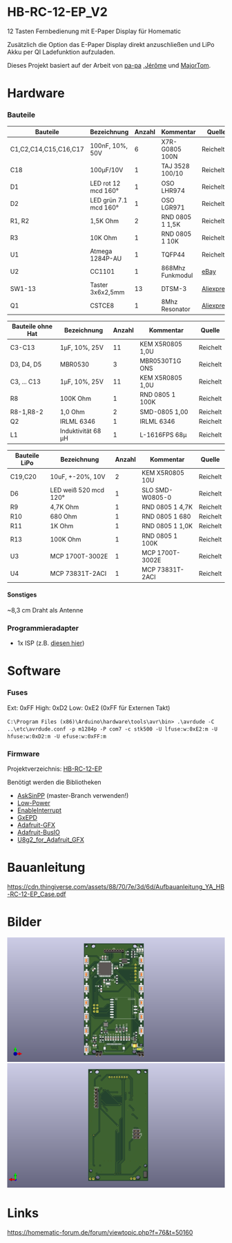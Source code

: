 # HB-RC-12-EP_V2
12 Tasten Fernbedienung mit E-Paper Display für Homematic

Zusätzlich die Option das E-Paper Display direkt anzuschließen und LiPo Akku per QI Ladefunktion aufzuladen.

Dieses Projekt basiert auf der Arbeit von [pa-pa](https://github.com/pa-pa/AskSinPP) ,[Jérôme](https://github.com/jp112sdl/HB-RC-4-Dis-TH) und [MajorTom](https://github.com/TomMajor/SmartHome/tree/master/PCB/HB-RC-12-EP).


# Hardware

### Bauteile

Bauteile                   | Bezeichnung          | Anzahl | Kommentar        | Quelle   |
-------------------------- | -------------------- | ------ | ---------------- | -------- |
C1,C2,C14,C15,C16,C17      | 100nF, 10%, 50V      |   6    |  X7R-G0805 100N  |Reichelt  |
C18                        | 100µF/10V            |   1    | TAJ 3528 100/10  |Reichelt  |
D1                         | LED rot 12 mcd 160°  |   1    | OSO LHR974       |Reichelt  |
D2                         | LED grün 7.1 mcd 160°|   1    | OSO LGR971       |Reichelt  |
R1, R2                     | 1,5K Ohm             |   2    | RND 0805 1 1,5K  |Reichelt  |
R3                         | 10K Ohm              |   1    | RND 0805 1 10K   |Reichelt  |
U1                         | Atmega 1284P-AU      |   1    | TQFP44           |Reichelt  |
U2                         | CC1101               |   1    | 868Mhz Funkmodul |[eBay](https://www.ebay.de/itm/1-2-5PCS-CC1101-868MHZ-Kabellos-Modul-Long-Distance-Transmission-Antenne-1-8V/322983173720?ssPageName=STRK%3AMEBIDX%3AIT&var=512121286081&_trksid=p2057872.m2749.l2649)|
SW1-13                     | Taster 3x6x2,5mm     |  13    | DTSM-3           |[Aliexpress](https://de.aliexpress.com/item/32672806661.html)|
Q1                         | CSTCE8               |   1    | 8Mhz Resonator   |[Aliexpress](https://de.aliexpress.com/item/32436805954.html?spm=a2g0s.9042311.0.0.27424c4dFOxBvK)|


Bauteile ohne Hat          | Bezeichnung          | Anzahl | Kommentar        | Quelle |
-------------------------- | -------------------- | ------ | ---------------- | ------ |
C3-C13                     | 1µF, 10%, 25V        |  11    | KEM X5R0805 1,0U |Reichelt|
D3, D4, D5                 | MBR0530              |   3    | MBR0530T1G ONS   |Reichelt|
C3, ... C13                | 1µF, 10%, 25V        |  11    | KEM X5R0805 1,0U |Reichelt|
R8                         | 100K Ohm             |   1    | RND 0805 1 100K  |Reichelt|
R8-1,R8-2                  | 1,0 Ohm              |   2    | SMD-0805 1,00    |Reichelt|
Q2                         | IRLML 6346           |   1    | IRLML 6346       |Reichelt|
L1                         | Induktivität 68 µH   |   1    | L-1616FPS 68µ    |Reichelt|


Bauteile LiPo              | Bezeichnung          | Anzahl | Kommentar       | Quelle |
-------------------------- | -------------------- | ------ | --------------- | ------ |
C19,C20                    | 10uF, +-20%, 10V     |   2    | KEM X5R0805 10U |Reichelt|
D6                         | LED weiß 520 mcd 120°|   1    | SLO SMD-W0805-0 |Reichelt|
R9                         | 4,7K Ohm             |   1    | RND 0805 1 4,7K |Reichelt|
R10                        | 680 Ohm              |   1    | RND 0805 1 680  |Reichelt|
R11                        | 1K Ohm               |   1    | RND 0805 1 1,0K |Reichelt|
R13                        | 100K Ohm             |   1    | RND 0805 1 100K |Reichelt|
U3                         | MCP 1700T-3002E      |   1    | MCP 1700T-3002E |Reichelt|
U4                         | MCP 73831T-2ACI      |   1    | MCP 73831T-2ACI |Reichelt|

#### Sonstiges

~8,3 cm Draht als Antenne

### Programmieradapter
- 1x ISP (z.B. [diesen hier](https://www.diamex.de/dxshop/USB-ISP-Programmer-fuer-Atmel-AVR-Rev2))


# Software

### Fuses
Ext:  0xFF
High: 0xD2
Low:  0xE2 (0xFF für Externen Takt)

`C:\Program Files (x86)\Arduino\hardware\tools\avr\bin> .\avrdude -C ..\etc\avrdude.conf -p m1284p -P com7 -c stk500 -U lfuse:w:0xE2:m -U hfuse:w:0xD2:m -U efuse:w:0xFF:m`


### Firmware

Projektverzeichnis: [HB-RC-12-EP](https://github.com/jp112sdl/HB-RC-12-EP)

Benötigt werden die Bibliotheken
  - [AskSinPP](https://github.com/pa-pa/AskSinPP) (master-Branch verwenden!)
  - [Low-Power](https://github.com/rocketscream/Low-Power)
  - [EnableInterrupt](https://github.com/GreyGnome/EnableInterrupt)
  - [GxEPD](https://github.com/ZinggJM/GxEPD) 
  - [Adafruit-GFX](https://github.com/adafruit/Adafruit-GFX-Library)
  - [Adafruit-BusIO](https://github.com/adafruit/Adafruit_BusIO)
  - [U8g2_for_Adafruit_GFX](https://github.com/olikraus/U8g2_for_Adafruit_GFX)

# Bauanleitung

https://cdn.thingiverse.com/assets/88/70/7e/3d/6d/Aufbauanleitung_YA_HB-RC-12-EP_Case.pdf


# Bilder
![Vorderseite](https://github.com/maxx3105/HB-RC-12-EP_V2/blob/main/HB-RC-12-EP-2/HB-RC-12-EP-2_top.png)
![Rückseite](https://github.com/maxx3105/HB-RC-12-EP_V2/blob/main/HB-RC-12-EP-2/HB-RC-12-EP-2_bottom.png)


# Links
https://homematic-forum.de/forum/viewtopic.php?f=76&t=50160
